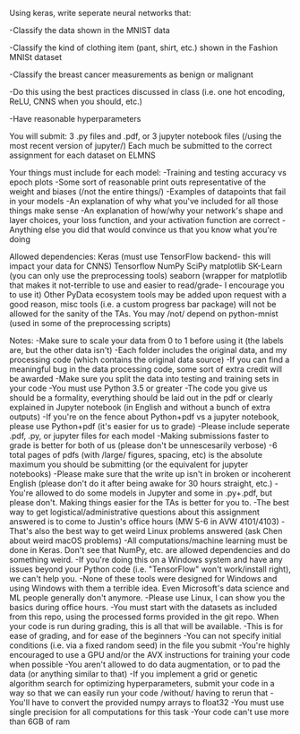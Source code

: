 Using keras, write seperate neural networks that:

-Classify the data shown in the MNIST data

-Classify the kind of clothing item (pant, shirt, etc.) shown in the Fashion MNISt dataset

-Classify the breast cancer measurements as benign or malignant

-Do this using the best practices discussed in class (i.e. one hot encoding, ReLU, CNNS when you should, etc.)

-Have reasonable hyperparameters

You will submit:
3 .py files and .pdf, or 3 jupyter notebook files (/using the most recent version of jupyter/)
Each much be submitted to the correct assignment for each dataset on ELMNS

Your things must include for each model:
-Training and testing accuracy vs epoch plots
-Some sort of reasonable print outs representative of the weight and biases (/not the entire things/)
-Examples of datapoints that fail in your models
-An explanation of why what you've included for all those things make sense
-An explanation of how/why your network's shape and layer choices, your loss function, and your activation function are correct
-Anything else you did that would convince us that you know what you're doing

Allowed dependencies:
Keras (must use TensorFlow backend- this will impact your data for CNNS)
Tensorflow
NumPy
SciPy
matplotlib
SK-Learn (you can only use the preprocessing tools)
seaborn (wrapper for matplotlib that makes it not-terrible to use and easier to read/grade- I encourage you to use it)
Other PyData ecosystem tools may be added upon request with a good reason, misc tools (i.e. a custom progress bar package) will not be allowed for the sanity of the TAs.
You may /not/ depend on python-mnist (used in some of the preprocessing scripts)

Notes:
-Make sure to scale your data from 0 to 1 before using it (the labels are, but the other data isn't)
-Each folder includes the original data, and my processing code (which contains the original data source)
-If you can find a meaningful bug in the data processing code, some sort of extra credit will be awarded
-Make sure you split the data into testing and training sets in your code
-You must use Python 3.5 or greater
-The code you give us should be a formality, everything should be laid out in the pdf or clearly explained in Jupyter notebook (in English and without a bunch of extra outputs)
-If you're on the fence about Python+pdf vs a jupyter notebook, please use Python+pdf (it's easier for us to grade)
-Please include seperate .pdf, .py, or jupyter files for each model
-Making submissions faster to grade is better for both of us (please don't be unnescesarily verbose)
  -6 total pages of pdfs (with /large/ figures, spacing, etc) is the absolute maximum you should be submitting (or the equivalent for jupyter notebooks)
-Please make sure that the write up isn't in broken or incoherent English (please don't do it after being awake for 30 hours straight, etc.)
-You're allowed to do some models in Jupyter and some in .py+.pdf, but please don't. Making things easier for the TAs is better for you to.
-The best way to get logistical/administrative questions about this assignment answered is to come to Justin's office hours (MW 5-6 in AVW 4101/4103)
-That's also the best way to get weird Linux problems answered (ask Chen about weird macOS problems)
-All computations/machine learning must be done in Keras. Don't see that NumPy, etc. are allowed dependencies and do something weird.
-If you're doing this on a Windows system and have any issues beyond your Python code (i.e. "TensorFlow" won't work/install right), we can't help you. 
  -None of these tools were designed for Windows and using Windows with them a terrible idea. Even Microsoft's data science and ML people generally don't anymore.
  -Please use Linux, I can show you the basics during office hours.
-You must start with the datasets as included from this repo, using the processed forms provided in the git repo. When your code is run during grading, this is all that will be available. 
  -This is for ease of grading, and for ease of the beginners
-You can not specify initial conditions (i.e. via a fixed random seed) in the file you submit
-You're highly encouraged to use a GPU and/or the AVX instructions for training your code when possible
-You aren't allowed to do data augmentation, or to pad the data (or anything similar to that)
-If you implement a grid or genetic algorithm search for optimizing hyperparameters, submit your code in a way so that we can easily run your code /without/ having to rerun that
-You'll have to convert the provided numpy arrays to float32
  -You must use single precision for all computations for this task
-Your code can't use more than 6GB of ram
